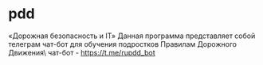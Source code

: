 # pdd
«Дорожная безопасность и IT»
Данная программа представляет собой телеграм чат-бот для обучения подростков Правилам Дорожного Движения\ 
чат-бот - https://t.me/rupdd_bot

